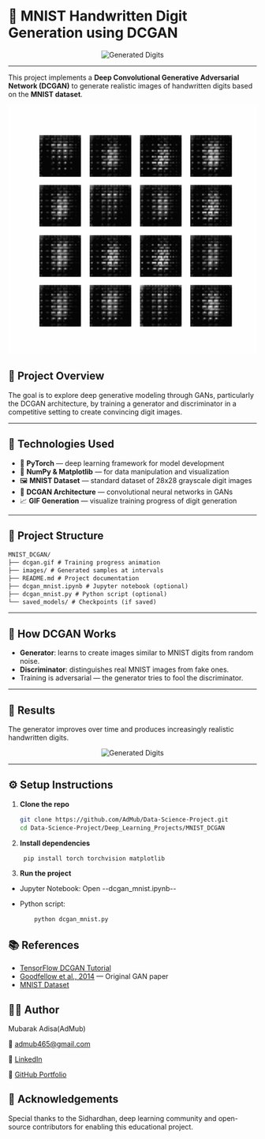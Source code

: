 # 🧠 MNIST Handwritten Digit Generation using DCGAN

<div align="center">
  <img src="https://github.com/user-attachments/assets/594e6575-c233-41e3-bf2b-00cd442cbc66" alt="Generated Digits" width="600"/>
</div>

---

This project implements a **Deep Convolutional Generative Adversarial Network (DCGAN)** to generate realistic images of handwritten digits based on the **MNIST dataset**.

<div align="center">
  <img src="https://raw.githubusercontent.com/AdMub/Data-Science-Project/main/Deep_Learning_Projects/MNIST_DCGAN/images/dcgan.gif" alt="Generated Digits" width="600"/>
</div>

## 🚀 Project Overview

The goal is to explore deep generative modeling through GANs, particularly the DCGAN architecture, by training a generator and discriminator in a competitive setting to create convincing digit images.

---

## 🧰 Technologies Used

- 🧠 **PyTorch** — deep learning framework for model development
- 🧮 **NumPy & Matplotlib** — for data manipulation and visualization
- 🖼️ **MNIST Dataset** — standard dataset of 28x28 grayscale digit images
- 🎨 **DCGAN Architecture** — convolutional neural networks in GANs
- 📈 **GIF Generation** — visualize training progress of digit generation

---

## 📁 Project Structure

```plain
MNIST_DCGAN/
├── dcgan.gif # Training progress animation
├── images/ # Generated samples at intervals
├── README.md # Project documentation
├── dcgan_mnist.ipynb # Jupyter notebook (optional)
├── dcgan_mnist.py # Python script (optional)
└── saved_models/ # Checkpoints (if saved)
```


---

## 🧠 How DCGAN Works

- **Generator**: learns to create images similar to MNIST digits from random noise.
- **Discriminator**: distinguishes real MNIST images from fake ones.
- Training is adversarial — the generator tries to fool the discriminator.

---

## 🧪 Results

The generator improves over time and produces increasingly realistic handwritten digits.

<div align="center">
  <img src="https://github.com/user-attachments/assets/2e0e20cb-ed9a-46a0-b770-a95f5dd7c779" alt="Generated Digits" width="400"/>
</div>

---

## ⚙️ Setup Instructions

1. **Clone the repo**  
   ```bash
   git clone https://github.com/AdMub/Data-Science-Project.git
   cd Data-Science-Project/Deep_Learning_Projects/MNIST_DCGAN
   ```


2. **Install dependencies**  
   ```bash
    pip install torch torchvision matplotlib
    ```

3. **Run the project**

- Jupyter Notebook: Open --dcgan_mnist.ipynb--
- Python script:

    ```bash
        python dcgan_mnist.py
     ```

## **📚 References**
- [TensorFlow DCGAN Tutorial](https://www.tensorflow.org/tutorials/generative/dcgan)
- [Goodfellow et al., 2014](https://arxiv.org/abs/1406.2661) — Original GAN paper
- [MNIST Dataset](https://www.kaggle.com/datasets/hojjatk/mnist-dataset)

## **🙋‍♂️ Author**
Mubarak Adisa(AdMub)

📧 admub465@gmail.com

🔗 [LinkedIn](https://www.linkedin.com/in/mubarak-adisa-334a441b6/)

📂 [GitHub Portfolio](https://github.com/AdMub)

## **🌟 Acknowledgements**
Special thanks to the Sidhardhan, deep learning community and open-source contributors for enabling this educational project.
